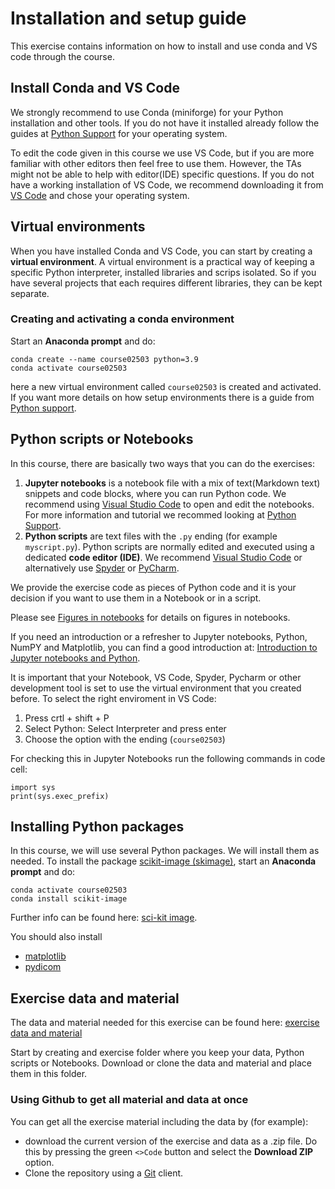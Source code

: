 # Installation and setup guide 

This exercise contains information on how to install and use conda and VS code through the course. 

## Install Conda and VS Code

We strongly recommend to use Conda (miniforge) for your Python installation and other tools. If you do not have it installed already follow the guides at [Python Support](https://pythonsupport.dtu.dk/install/python.html) for your operating system. 

To edit the code given in this course we use VS Code, but if you are more familiar with other editors then feel free to use them. However, the TAs might not be able to help with editor(IDE) specific questions. If you do not have a working installation of VS Code, we recommend downloading it from [VS Code](https://code.visualstudio.com/download) and chose your operating system.  


## Virtual environments

When you have installed Conda and VS Code, you can start by creating a **virtual environment**. A virtual environment is a practical way of keeping a specific Python interpreter, installed libraries and scrips isolated. So if you have several projects that each requires different libraries, they can be kept separate.

### Creating and activating a conda environment
Start an **Anaconda prompt** and do:

```Shell
conda create --name course02503 python=3.9
conda activate course02503
```

here a new virtual environment called `course02503` is created and activated. If you want more details on how setup environments there is a guide from [Python support](https://pythonsupport.dtu.dk/learn-more/packages-and-environments/environments.html). 



## Python scripts or Notebooks

In this course, there are basically two ways that you can do the exercises:

1. **Jupyter notebooks** is a notebook file with a mix of text(Markdown text) snippets and code blocks, where you can run Python code. We recommend using [Visual Studio Code](https://code.visualstudio.com/) to open and edit the notebooks. For more information and tutorial we recommed looking at [Python Support](https://pythonsupport.dtu.dk/learn-more/vscode/jupyter-notebooks.html). 
2. **Python scripts** are text files with the `.py` ending (for example `myscript.py`). Python scripts are normally edited and executed using a dedicated **code editor (IDE)**. We recommend [Visual Studio Code](https://code.visualstudio.com/) or alternatively use [Spyder](https://www.spyder-ide.org/) or [PyCharm](https://www.jetbrains.com/products/compare/?product=pycharm&product=pycharm-ce). 


We provide the exercise code as pieces of Python code and it is your decision if you want to use them in a Notebook or in a script.

Please see [Figures in notebooks](FigsInNotebooks) for details on figures in notebooks.

If you need an introduction or a refresher to Jupyter notebooks, Python, NumPY and Matplotlib, you can find a good introduction at: [Introduction to Jupyter notebooks and Python](https://github.com/nabriis/Jupyter_Python_Introduction).

It is important that your Notebook, VS Code, Spyder, Pycharm or other development tool is set to use the virtual environment that you created before. To select the right enviroment in VS Code: 
1. Press crtl + shift + P
2. Select Python: Select Interpreter and press enter 
3. Choose the option with the ending (`course02503`) 



For checking this in Jupyter Notebooks run the following commands in code cell: 

```Shell
import sys
print(sys.exec_prefix)
```


## Installing Python packages

In this course, we will use several Python packages. We will install them as needed. To install the package [scikit-image (skimage)](https://scikit-image.org/), start an **Anaconda prompt** and do:

```Shell
conda activate course02503
conda install scikit-image
```

Further info can be found here: [sci-kit image](https://scikit-image.org/docs/0.25.x/user_guide/install.html).

You should also install 
- [matplotlib](https://anaconda.org/conda-forge/matplotlib)
- [pydicom](https://anaconda.org/conda-forge/pydicom)


## Exercise data and material

The data and material needed for this exercise can be found here: [exercise data and material](data)

Start by creating and exercise folder where you keep your data, Python scripts or Notebooks. Download or clone the data and material and place them in this folder.

### Using Github to get all material and data at once

You can get all the exercise material including the data by (for example):
- download the current version of the exercise and data as a .zip file. Do this by pressing the green `<>Code` button and select the **Download ZIP** option.
- Clone the repository using a [Git](https://git-scm.com/) client.
